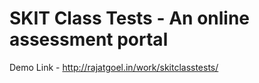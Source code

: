 # SKIT Class Tests - An online assessment portal

Demo Link - http://rajatgoel.in/work/skitclasstests/
